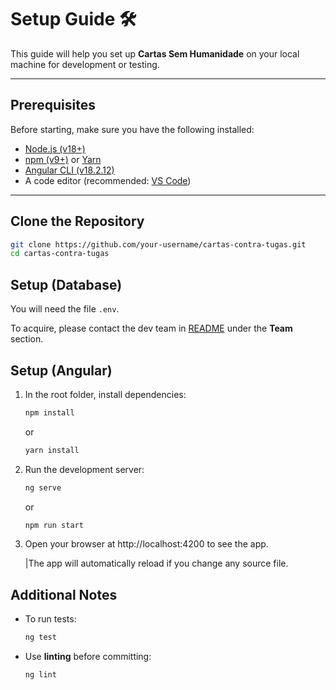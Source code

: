 # Setup Guide 🛠️

This guide will help you set up **Cartas Sem Humanidade** on your local machine for development or testing.

---

## Prerequisites

Before starting, make sure you have the following installed:

- [Node.js (v18+)](https://nodejs.org/en/)  
- [npm (v9+)](https://www.npmjs.com/get-npm) or [Yarn](https://yarnpkg.com/)  
- [Angular CLI (v18.2.12)](https://angular.io/cli)  
- A code editor (recommended: [VS Code](https://code.visualstudio.com/))  

---

## Clone the Repository

```bash
git clone https://github.com/your-username/cartas-contra-tugas.git
cd cartas-contra-tugas
```

## Setup (Database)

You will need the file ```.env```. 

To acquire, please contact the dev team in [README](../README.md) under the **Team** section.

## Setup (Angular)

1. In the root folder, install dependencies:
    ```bash
    npm install
    ```
    or
    ```bash
    yarn install
    ```

2. Run the development server:
    ```bash
    ng serve
    ```
    or
    ```bash
    npm run start
    ```

3. Open your browser at http://localhost:4200 to see the app.

   |The app will automatically reload if you change any source file.

## Additional Notes

- To run tests:
    ```bash
    ng test
    ```

- Use **linting** before committing:
    ```bash
    ng lint
    ```